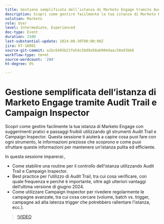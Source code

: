 ```yaml
---
title: Gestione semplificata dell’istanza di Marketo Engage tramite Audit Trail e Campaign Inspector
description: Scopri come gestire facilmente la tua istanza di Marketo Engage con suggerimenti pratici e passaggi fruibili utilizzando gli strumenti Audit Trail e Campaign Inspector. Questa sessione ti aiuterà a capire cosa puoi fare con ogni strumento, le informazioni preziose che scoprono e come puoi sfruttare queste informazioni per mantenere un’istanza pulita ed efficiente.  In questa sessione imparerai a stabilire una routine per il controllo dell’istanza utilizzando Audit Trail e Campaign Inspector.  Best practice per l’utilizzo di Audit Trail, tra cui cosa verificare, con quale frequenza e perché è importante, oltre agli ulteriori vantaggi dell’ultima versione di giugno 2024.  Come utilizzare Campaign Inspector per rivedere regolarmente le campagne avanzate, tra cui cosa cercare (volume, batch vs. trigger, campagne ad alta latenza trigger che potrebbero rallentare l’istanza, ecc.).
solution: Marketo
role: User
level: Intermediate, Experienced
doc-type: Event
duration: 2100
last-substantial-update: 2024-08-30T00:00:00Z
jira: KT-16001
source-git-commit: a1bc6495b21fe54c50d9a50a6904daac50a93bb6
workflow-type: tm+mt
source-wordcount: '294'
ht-degree: 0%

---
```



# Gestione semplificata dell’istanza di Marketo Engage tramite Audit Trail e Campaign Inspector

Scopri come gestire facilmente la tua istanza di Marketo Engage con suggerimenti pratici e passaggi fruibili utilizzando gli strumenti Audit Trail e Campaign Inspector. Questa sessione ti aiuterà a capire cosa puoi fare con ogni strumento, le informazioni preziose che scoprono e come puoi sfruttare queste informazioni per mantenere un’istanza pulita ed efficiente.

In questa sessione imparerai:,

* Come stabilire una routine per il controllo dell’istanza utilizzando Audit Trail e Campaign Inspector.
* Best practice per l’utilizzo di Audit Trail, tra cui cosa verificare, con quale frequenza e perché è importante, oltre agli ulteriori vantaggi dell’ultima versione di giugno 2024.
* Come utilizzare Campaign Inspector per rivedere regolarmente le campagne avanzate, tra cui cosa cercare (volume, batch vs. trigger, campagne ad alta latenza trigger che potrebbero rallentare l’istanza, ecc.).

>[!VIDEO](https://video.tv.adobe.com/v/3432944/?learn=on)
